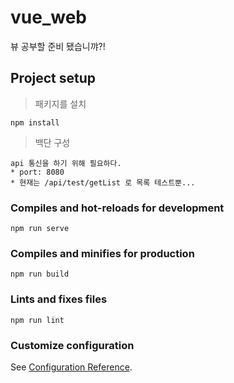 # vue_web
뷰 공부할 준비 됐습니꺄?!

## Project setup
> 패키지를 설치
```
npm install
```
> 백단 구성
```
api 통신을 하기 위해 필요하다.
* port: 8080
* 현재는 /api/test/getList 로 목록 테스트뿐...
```

### Compiles and hot-reloads for development
```
npm run serve
```

### Compiles and minifies for production
```
npm run build
```

### Lints and fixes files
```
npm run lint
```

### Customize configuration
See [Configuration Reference](https://cli.vuejs.org/config/).